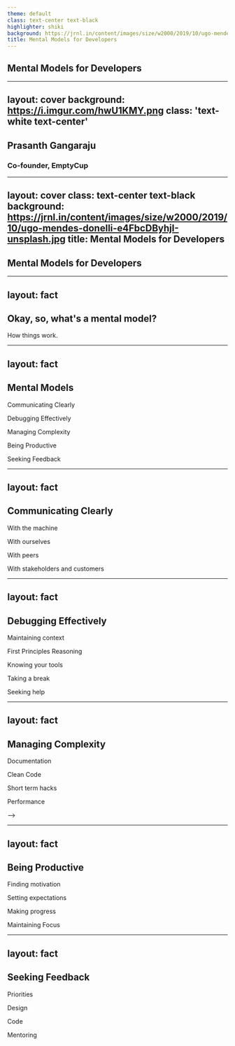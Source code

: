 ```yaml
---
theme: default
class: text-center text-black
highlighter: shiki
background: https://jrnl.in/content/images/size/w2000/2019/10/ugo-mendes-donelli-e4FbcDByhjI-unsplash.jpg
title: Mental Models for Developers
---
```


## Mental Models for Developers

<div class="abs-br m-6 flex gap-2">
  <a href="https://github.com/gprasanth92/mentalmodels.dev" target="_blank" alt="GitHub"
    class="text-xl icon-btn opacity-50 !border-none !hover:text-white">
    <carbon-logo-github />
  </a>
</div>

<!--

Hello, everyone,

Thank you so much for joining us today.

I'll quickly introduce myself and then give you an overview of how the talk is going to be like before we get started.

Alright,

-->

---
layout: cover
background: https://i.imgur.com/hwU1KMY.png
class: 'text-white text-center'
---


## Prasanth Gangaraju
### Co-founder, EmptyCup


<!--

So, I am Prasanth, I am problem solver and a frontend developer. I've been doing web development for more than 12 years.

I am also one of the co-founders of EmptyCup, a platform for interior design.

At EmptyCup we believe that a well-designed house, slowly shapes the life of the family living in it, in a hundred little ways over a decade.

We are on a mission to make good interior design accessible.

If that sounds like a problem you'd like to help solve, do reach out to us on LinkedIn or over email.

Now, coming back to this talk,
-->


---
layout: cover
class: text-center text-black
background: https://jrnl.in/content/images/size/w2000/2019/10/ugo-mendes-donelli-e4FbcDByhjI-unsplash.jpg
title: Mental Models for Developers
---

## Mental Models for Developers


<!--

Over the next 40 minutes,

We'll be going over a few mental models, understand why they are important, and how they help us write better code or solve problems effectively

I'm hoping this will be an interactive session, so feel free to share your comments or your own experiences on some of the topics we are going to discuss, and if you have any questions, you can put them in the chat, and we'll be taking them up at the end of the session.

Let's get started,

-->

---
layout: fact
---

## Okay, so, what's a mental model?

<v-click>
<p>How things work.</p>
</v-click>

<!--
To simply put,                ->

it's an understanding of how things work.

There are a lot of mental models in various domain of life, and right from our childhood we learn many of these directly or indirectly through our day to day experiences.

This talk is specifically about mental models that you help you with software development.

So, we'll go over the models, briefly talk about then and then discuss of a few of these in detail.

-->


---
layout: fact
---

## Mental Models

<v-clicks>

Communicating Clearly

Debugging Effectively

Managing Complexity

Being Productive

Seeking Feedback

</v-clicks>

<!--

Communication -- 7 minutes

Debugging -- 15 minutes

Managing Complexity -- 5 minutes

Being Productive -- 10 minutes

Seeking Feedback -- 5 minutes

These are only a few of the models that I've learnt personally over a decade of building things and solving problems.

-->

---
layout: fact
---

## Communicating Clearly

<v-click>

With the machine

With ourselves

With peers

With stakeholders and customers

</v-click>

<!--
As developers we need to communicate a lot. With the machine, ourselves, peers, stakeholders, and customers.

- With the machine
  - Being able to do that effectively in case of a computer means you need to have great deal familiarity with the programming language
  - And, having the ability to learn different languages quickly if required
  - Personally I believe that "jack of many, master of one" is a great approach when it comes to learning programming languages

  - Usually, it's helpful when you're porting a function or a library from a different language
  - Also, depending on your situation you might need to pick a different programming language that might be better suited
  
  - Being a javascript developer, when I was working on React Native I was able to work on a native plugin whose code base was in Swift and Java would not have been possible if I hadn't spent a lot of time fiddling with c# and java previously

- With ourselves
  - Self talk is definitely an important skill to have
  - Being able to articluate ideas effectively helps a lot with improving our own clarity
  - And clarity most of the times determines how well ideas get implemented
  - RubberDuckDebugging is a concept I find very helpful to maintain project context

- With peers
  - A friend once shared with me that your world is limited by your vocabulary.
  - Learning different concepts and abstractions helps you share context with others, which makes the discussions flow smoothly


- And with other stakeholders in the project and even customers that may not have a technical background
  - It's easier for you to understand their domain than for them to understand ours
  - Helps to understand the domain you are working on
  - A great excercise here is to connect with and talk to people outside of your circle -- designers, product managers, customers or people from other walks of life

Moving on
-->


---
layout: fact
---

## Debugging Effectively

<v-clicks>

Maintaining context

First Principles Reasoning

Knowing your tools

Taking a break

Seeking help

</v-clicks>

<!--
When it comes to debugging 

- Maintaining context 
  - Keeping track of the problem definition, your observations and understanding of it is
    extremely important to solving the problem
  - And there is no better way to do it than writing it all down, 
  - Especially since it gets difficult to manage all the complexity in the mind
  - Because you're not only asserting the problem exists, but also, most of the times,
  - Just by defining the problem clearly helps alot with finding the solution or understand the direction to pursue
  - Rubber Duck Debugging
    Insights are often found by simply describing the problem aloud. It surprisingly works a lot of times :)

- Reasoning
  - Approaches
    - Natural tendency, especially when you are early in your developer journey, is to use trial and error to fix problems
      - Change something and log system behaviour
    - It is still helpful when dealing with poorly documented or highly complex systems

    - First Principles Reasoning
      - What do we know about the system?
      - What is the exepected behaviour?
      - What is the actual behaviour?
      - Formulating and testing different hypothesis while making observations and reasoning
  - Validation
  - Understanding

- Tools
  - Logging
    - Logging at multiple parts of the system helps understand more about the problem and narrow down where the issue would be happening
  - Debugger mastery
    - helps not only with fixing bugs but also, with understanding a range of aspects:
      - performance tuning
      - identifying and fixing memory leaks
      - improving load times
  - The amount of work that went into debugging and instrumentation tools is crazy, although a good design and tests suite helps you avoid debugging, it's a great skill to have and certainly helps see the bigger picture of how things work under the hood.

- Taking a break
  - If a problem takes more than an hour, usually taking a break for 5-10 minutes and then giving it another shot helps.
  - When we come back, we look at the problem in a new pespective, rather than hanging on to old perspective and the problem will be solved.

- Seeking help
  - And when that doesn't happen either, it's a good idea to get help, from a colleage or posting it online, on twitter or stackoverflow
  - One of the interesting things is, almost always someone somewhere would have solved the problem you are facing, and it comes to whether you can the solution.
  - Being able to Google well is a super power without a doubt

-->

---
layout: fact
---

## Managing Complexity 

<v-clicks>

Documentation

Clean Code

Short term hacks

Performance

</v-clicks>

<!--

Documentation

  - Nothing beats a great documentation when it comes to making a project or a library a easy to work with

  - Writing clear documentation means being able to simplifying concepts and communicating them clearly, and that requires a lot of effort

  - This is also why I love precis writing in English --
  - which is basicall summarizing a longer paragraph into a shorter one without leaving any critical detail out



Short term hacks

  - Often, when you're working on adding features to an existing product, you find yourself in a dilemma:
    - You can do a quick hack or take time to refactor the system
      - The short hack makes a small mess in the code, but you feel very clear about it now.
      - But the problem is, these small hacks have a tendency to accumulate and the code becomes ugly to read
      - And refactors tend to get harder to do over the period, making the codebase unmaintainable.

  - Which brings us to the next point on writing clean code


Clean Code

  - Writing clean code is mostly about showing empathy to the maintainer and others working on the code base.
    - Have you not felt the pain in understanding bad code written by others?
    - Have you not seen ugly code only to find out it was us that wrote it long back?
    
  - I certainly did, and I've learnt the hard way that
    - in most of the cases, readability of code translates to clarity of the mind of the developer writing it
    - and clarity inturn translates to the stability of the system

  - With all the code formatters, linters, and code quality evaluation tools available,
    it's not an acceptable excuse to write poorly formatted on logically unsound code

  - A well written piece of code conveys the clarity of the coder which directly translates to the stability of the system

  - Actively allocate time to clear tech debt and work on refactoring the codebase.
  - A clean codebase is the fertile soil where beautiful flowers (products) grow.


- On performance
  - Over the years I've realized that writing efficient code is equally important
  - Saying I don't care about the time-complexity of this is easy to do
  - but it indicates of lack of empathy to the users and the environment,
  - and, I do say empathy to the environment because,
  - by writing slightly resource efficient code, you have a direct impact on the enviornment  
  - So, always choose the right solution, not the easy one


-->

-->

---
layout: fact
---

## Being Productive

<v-clicks>

Finding motivation

Setting expectations

Making progress

Maintaining Focus

</v-clicks>

<!--
- Finding Motivation
  - Motivation can be many things
    - Creating something, getting things done, solving hard problems
  - But I find understanding the impact of my work helps me do it a lot better
    - Understanding what motivates you helps you stay connected with the problem

  - Opportunity to do great work is it's own reward, sometimes we've got to do grunt work 
  - Rewarding yourself, we're humans after all
    - Allocate time for exploring new things is a great motivator
    - We learn a lot of things and have fun automating some drudgery
      - How we've automated react native builds with Github actions

- Setting expectations
  - Something I've learnt the hardway is, planning is very important, to keep all the stakeholders
    on the same page with what's happening
  - Estimating things correctly is still elusive to me, but I do believe it to be the most important aspect
    of maintaining a healthy work-life balance and avoiding burnout

- Making progress
  - Breaking down work helps a lot to tackle it in parts

  - It's also important to say no to scale when you are starting from scratch
    - Premature Optimization as it is the root of all evil
    - You are going to need it, is not a good excuse to add complexity to system early on

  - Important to prioritize progress over perfection since usually the effort to go from good to great increases sharply
    - Following the Pareto principle
      - looking for and prioritizing work which creates 80% value with 20% effort

  - It takes discipline to stay focussed on what you need to solve
  - One of those aspects is avoiding exploring shiny things that we come across when researching for solutions
    - Noting down these things and exploring them later helps both ways: to stay focussed and also to broaden your knowledge

- Maintaining Focus
  - Also, on doing Deep Work
    - Time tracking tools like Qbserve worked well for me, to help build a habit of doing undistracted work, letting me do 15 hours of focused work when necessary.
    - Investing in creating a peaceful and conducive environment
      - Removing attention sinks
        - Case of the refridgerator
        - Meetings
        - Adhoc issue reports
        - Support calls
    - It may take time, but find your own flow, understand how you can consistantly get into a flow state and do the best work of your life.
-->

---
layout: fact
---

## Seeking Feedback

<v-clicks>

Priorities

Design

Code

Mentoring

</v-clicks>


<!--

Seeking feedback early and often is the greatest factor for improving anything:
  product, design, or even ourselves. (5 min)

- Priorities
  - Having high level objectives avoids uncertainty and existential criseses
      - Stakeholders and customers might have a different intuition than you
    - Challenging your limits
      - Being ambitious, back it up with competency

- Design
  - Seeing how users use the product
    - Is it easy to use? Does it solve all the problems?
      - Nothing is a better motivator than hearing your someone love your work
    - Helps you develop empathy for the users
      - Writing efficient code
  - Being your own user
    - Does the design make sense?

- Code
  - Code Reviews
    - A fresh perspective to make sure we didn't miss anything
    - It's also a good way to stay up to date with changes happening in a pr
    - Reading old prs is definitely a good way to learn about the code base and understand why & how changes are being made.

  - Allocating time for tech debt/refactoring

- Mentoring
  - Getting feedback
    - Asking for advice / pointers
    - It's a gift, cherish it
      - Taking feedback impersonally
    - Being humble, everyone has somethiing to teach
  - Giving feedback
    - Paying it forward, being grateful to all the great support you've received

-->
